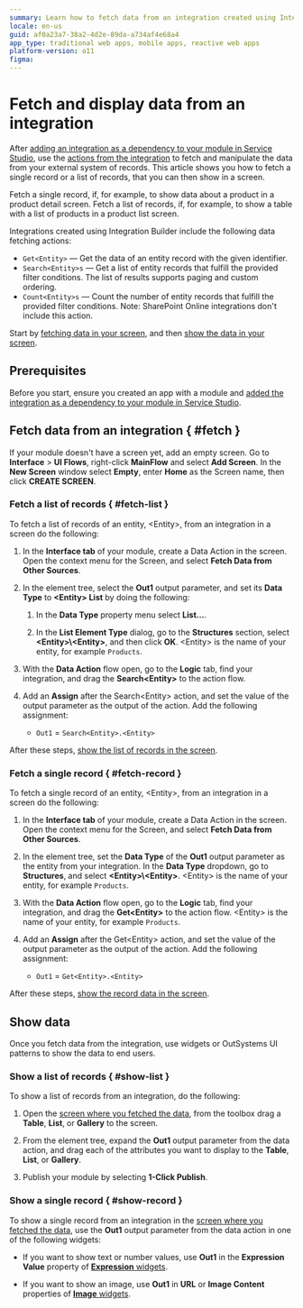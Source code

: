 ```yaml
---
summary: Learn how to fetch data from an integration created using Integration Builder.
locale: en-us
guid: af0a23a7-38a2-4d2e-89da-a734af4e68a4
app_type: traditional web apps, mobile apps, reactive web apps
platform-version: o11
figma:
---
```


# Fetch and display data from an integration

After [adding an integration as a dependency to your module in Service Studio](../../../extensibility-and-integration/integration-builder/use.md#use), use the [actions from the integration](../../../extensibility-and-integration/integration-builder/structure.md) to fetch and manipulate the data from your external system of records. This article shows you how to fetch a single record or a list of records, that you can then show in a screen.

Fetch a single record, if, for example, to show data about a product in a product detail screen.
Fetch a list of records, if, for example, to show a table with a list of products in a product list screen.

Integrations created using Integration Builder include the following data fetching actions:

* `Get<Entity>` — Get the data of an entity record with the given identifier.
* `Search<Entity>s` — Get a list of entity records that fulfill the provided filter conditions. The list of results supports paging and custom ordering.
* `Count<Entity>s` — Count the number of entity records that fulfill the provided filter conditions. Note: SharePoint Online integrations don't include this action.

Start by [fetching data in your screen](#fetch-data), and then [show the data in your screen](#show-data).

## Prerequisites

Before you start, ensure you created an app with a module and [added the integration as a dependency to your module in Service Studio](../../../extensibility-and-integration/integration-builder/use.md#use).

## Fetch data from an integration { #fetch }

<div class="info" markdown="1">

If your module doesn't have a screen yet, add an empty screen. Go to **Interface** > **UI Flows**, right-click **MainFlow** and select **Add Screen**. In the **New Screen** window select **Empty**, enter **Home** as the Screen name, then click **CREATE SCREEN**.

</div>

### Fetch a list of records { #fetch-list }

To fetch a list of records of an entity, &lt;Entity&gt;, from an integration in a screen do the following:

1. In the **Interface tab** of your module, create a Data Action in the screen. Open the context menu for the Screen, and select **Fetch Data from Other Sources**.

1. In the element tree, select the **Out1** output parameter, and set its **Data Type** to **&lt;Entity&gt; List** by doing the following:
    
    1. In the **Data Type** property menu select **List...**.

    1. In the **List Element Type** dialog, go to the **Structures** section, select **&lt;Entity&gt;\\&lt;Entity&gt;**, and then click **OK**. &lt;Entity&gt; is the name of your entity, for example `Products`.

1. With the **Data Action** flow open, go to the **Logic** tab, find your integration, and drag the **Search&lt;Entity&gt;** to the action flow.

1. Add an **Assign** after the Search&lt;Entity&gt; action, and set the value of the output parameter as the output of the action. Add the following assignment:

    * `Out1` = `Search<Entity>.<Entity>`

After these steps, [show the list of records in the screen](#show-list).

### Fetch a single record { #fetch-record }

To fetch a single record of an entity, &lt;Entity&gt;, from an integration in a screen do the following:

1. In the **Interface tab** of your module, create a Data Action in the screen. Open the context menu for the Screen, and select **Fetch Data from Other Sources**.

1. In the element tree, set the **Data Type** of the **Out1** output parameter as the entity from your integration. In the **Data Type** dropdown, go to **Structures**, and select **&lt;Entity&gt;\\&lt;Entity&gt;**. &lt;Entity&gt; is the name of your entity, for example `Products`.

1. With the **Data Action** flow open, go to the **Logic** tab, find your integration, and drag the **Get&lt;Entity&gt;** to the action flow. &lt;Entity&gt; is the name of your entity, for example `Products`.

1. Add an **Assign** after the Get&lt;Entity&gt; action, and set the value of the output parameter as the output of the action. Add the following assignment:

    * `Out1` = `Get<Entity>.<Entity>`

After these steps, [show the record data in the screen](#show-record).

## Show data

Once you fetch data from the integration, use widgets or OutSystems UI patterns to show the data to end users.

### Show a list of records { #show-list }

To show a list of records from an integration, do the following:

1. Open the [screen where you fetched the data](#fetch-list), from the toolbox drag a **Table**, **List**, or **Gallery** to the screen.

1. From the element tree, expand the **Out1** output parameter from the data action, and drag each of the attributes you want to display to the **Table**, **List**, or **Gallery**.

1. Publish your module by selecting **1-Click Publish**.

### Show a single record { #show-record }

To show a single record from an integration in the [screen where you fetched the data](#fetch-record), use the **Out1** output parameter from the data action in one of the following widgets:

* If you want to show text or number values, use **Out1** in the **Expression Value** property of [**Expression** widgets](../../../ref/lang/auto/servicestudio-plugin-nrwidgets-expression.md).

* If you want to show an image, use **Out1** in **URL** or **Image Content** properties of [**Image** widgets](../../../ref/lang/auto/servicestudio-plugin-nrwidgets-image.md).
